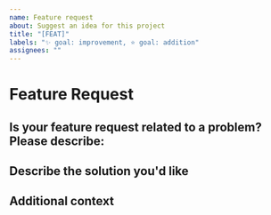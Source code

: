 ```yaml
---
name: Feature request
about: Suggest an idea for this project
title: "[FEAT]"
labels: "✨ goal: improvement, ⭐ goal: addition"
assignees: ""
---
```


# Feature Request

## Is your feature request related to a problem? Please describe:

<!--A clear and concise description of what the problem is. Ex. I'm always frustrated when [...]-->

## Describe the solution you'd like

<!--A clear and concise description of what you want to happen.-->

## Additional context

<!--Add any other context or screenshots about the feature request here.-->
